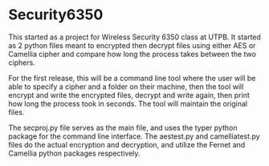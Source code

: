 # Security6350
This started as a project for Wireless Security 6350 class at UTPB.  It started as 2 python 
files meant to encrypted then decrypt files using either AES or Camellia cipher and compare how 
long the process takes between the two ciphers.

For the first release, this will be a command line tool where the user will be able to specify 
a cipher and a folder on their machine, then the tool will encrypt and write the encrypted 
files, decrypt and write again, then print how long the process took in seconds.  The tool will 
maintain the original files.

The secproj.py file serves as the main file, and uses the typer python package for the command 
line interface.  The aestest.py and camelliatest.py files do the 
actual encryption and decryption, and utilize the Fernet and Camellia python packages 
respectively.
